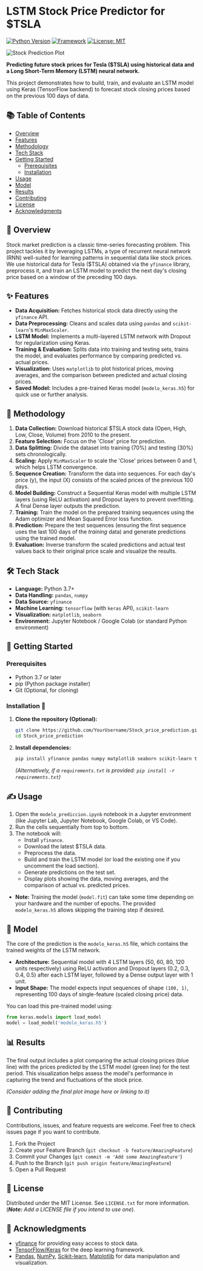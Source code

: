 # LSTM Stock Price Predictor for $TSLA

[![Python Version](https://img.shields.io/badge/Python-3.7+-blue.svg)](https://www.python.org/downloads/)
[![Framework](https://img.shields.io/badge/Framework-Keras/TensorFlow-FF6F00?logo=tensorflow)](https://www.tensorflow.org/api_docs/python/tf/keras)
[![License: MIT](https://img.shields.io/badge/License-MIT-yellow.svg)](https://opensource.org/licenses/MIT) <!-- Add License if applicable -->

![Stock Prediction Plot](placeholder_for_plot_image.png) <!-- Optional: Add a screenshot of your final plot -->

**Predicting future stock prices for Tesla ($TSLA) using historical data and a Long Short-Term Memory (LSTM) neural network.**

This project demonstrates how to build, train, and evaluate an LSTM model using Keras (TensorFlow backend) to forecast stock closing prices based on the previous 100 days of data.

## 📚 Table of Contents

*   [Overview](#-overview)
*   [Features](#-features)
*   [Methodology](#-methodology)
*   [Tech Stack](#-tech-stack)
*   [Getting Started](#-getting-started)
    *   [Prerequisites](#prerequisites)
    *   [Installation](#installation-)
*   [Usage](#-usage)
*   [Model](#-model)
*   [Results](#-results)
*   [Contributing](#-contributing)
*   [License](#-license)
*   [Acknowledgments](#-acknowledgments)

## 📗 Overview

Stock market prediction is a classic time-series forecasting problem. This project tackles it by leveraging LSTMs, a type of recurrent neural network (RNN) well-suited for learning patterns in sequential data like stock prices. We use historical data for Tesla ($TSLA) obtained via the `yfinance` library, preprocess it, and train an LSTM model to predict the next day's closing price based on a window of the preceding 100 days.

## ✨ Features

*   **Data Acquisition:** Fetches historical stock data directly using the `yfinance` API.
*   **Data Preprocessing:** Cleans and scales data using `pandas` and `scikit-learn`'s `MinMaxScaler`.
*   **LSTM Model:** Implements a multi-layered LSTM network with Dropout for regularization using Keras.
*   **Training & Evaluation:** Splits data into training and testing sets, trains the model, and evaluates performance by comparing predicted vs. actual prices.
*   **Visualization:** Uses `matplotlib` to plot historical prices, moving averages, and the comparison between predicted and actual closing prices.
*   **Saved Model:** Includes a pre-trained Keras model (`modelo_keras.h5`) for quick use or further analysis.

## 🔬 Methodology

1.  **Data Collection:** Download historical $TSLA stock data (Open, High, Low, Close, Volume) from 2010 to the present.
2.  **Feature Selection:** Focus on the 'Close' price for prediction.
3.  **Data Splitting:** Divide the dataset into training (70%) and testing (30%) sets chronologically.
4.  **Scaling:** Apply `MinMaxScaler` to scale the 'Close' prices between 0 and 1, which helps LSTM convergence.
5.  **Sequence Creation:** Transform the data into sequences. For each day's price (y), the input (X) consists of the scaled prices of the previous 100 days.
6.  **Model Building:** Construct a Sequential Keras model with multiple LSTM layers (using ReLU activation) and Dropout layers to prevent overfitting. A final Dense layer outputs the prediction.
7.  **Training:** Train the model on the prepared training sequences using the Adam optimizer and Mean Squared Error loss function.
8.  **Prediction:** Prepare the test sequences (ensuring the first sequence uses the last 100 days of the *training* data) and generate predictions using the trained model.
9.  **Evaluation:** Inverse transform the scaled predictions and actual test values back to their original price scale and visualize the results.

## 🛠️ Tech Stack

*   **Language:** Python 3.7+
*   **Data Handling:** `pandas`, `numpy`
*   **Data Source:** `yfinance`
*   **Machine Learning:** `tensorflow` (with `keras` API), `scikit-learn`
*   **Visualization:** `matplotlib`, `seaborn`
*   **Environment:** Jupyter Notebook / Google Colab (or standard Python environment)

## 🚀 Getting Started

### Prerequisites

*   Python 3.7 or later
*   pip (Python package installer)
*   Git (Optional, for cloning)

### Installation 🔧

1.  **Clone the repository (Optional):**
    ```bash
    git clone https://github.com/YourUsername/Stock_price_prediction.git # Replace YourUsername
    cd Stock_price_prediction
    ```

2.  **Install dependencies:**
    ```bash
    pip install yfinance pandas numpy matplotlib seaborn scikit-learn tensorflow
    ```
    *(Alternatively, if a `requirements.txt` is provided: `pip install -r requirements.txt`)*

## ✍️ Usage

1.  Open the `modelo_prediccion.ipynb` notebook in a Jupyter environment (like Jupyter Lab, Jupyter Notebook, Google Colab, or VS Code).
2.  Run the cells sequentially from top to bottom.
3.  The notebook will:
    *   Install `yfinance`.
    *   Download the latest $TSLA data.
    *   Preprocess the data.
    *   Build and train the LSTM model (or load the existing one if you uncomment the load section).
    *   Generate predictions on the test set.
    *   Display plots showing the data, moving averages, and the comparison of actual vs. predicted prices.

*   **Note:** Training the model (`model.fit`) can take some time depending on your hardware and the number of epochs. The provided `modelo_keras.h5` allows skipping the training step if desired.

## 🧠 Model

The core of the prediction is the `modelo_keras.h5` file, which contains the trained weights of the LSTM network.

*   **Architecture:** Sequential model with 4 LSTM layers (50, 60, 80, 120 units respectively) using ReLU activation and Dropout layers (0.2, 0.3, 0.4, 0.5) after each LSTM layer, followed by a Dense output layer with 1 unit.
*   **Input Shape:** The model expects input sequences of shape `(100, 1)`, representing 100 days of single-feature (scaled closing price) data.

You can load this pre-trained model using:
```python
from keras.models import load_model
model = load_model('modelo_keras.h5')
```

## 📊 Results

The final output includes a plot comparing the actual closing prices (blue line) with the prices predicted by the LSTM model (green line) for the test period. This visualization helps assess the model's performance in capturing the trend and fluctuations of the stock price.

*(Consider adding the final plot image here or linking to it)*

## 🤝 Contributing

Contributions, issues, and feature requests are welcome. Feel free to check issues page if you want to contribute.

1.  Fork the Project
2.  Create your Feature Branch (`git checkout -b feature/AmazingFeature`)
3.  Commit your Changes (`git commit -m 'Add some AmazingFeature'`)
4.  Push to the Branch (`git push origin feature/AmazingFeature`)
5.  Open a Pull Request

## 📜 License

Distributed under the MIT License. See `LICENSE.txt` for more information. (***Note:** Add a LICENSE file if you intend to use one*).

## 🙏 Acknowledgments

*   [yfinance](https://github.com/ranaroussi/yfinance) for providing easy access to stock data.
*   [TensorFlow/Keras](https://www.tensorflow.org/guide/keras) for the deep learning framework.
*   [Pandas](https://pandas.pydata.org/), [NumPy](https://numpy.org/), [Scikit-learn](https://scikit-learn.org/), [Matplotlib](https://matplotlib.org/) for data manipulation and visualization.
